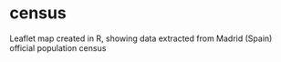# census
Leaflet map created in R, showing data extracted from Madrid (Spain) official population census
